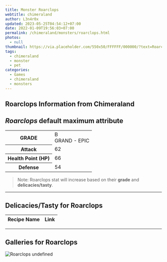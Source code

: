 ```yaml
---
title: Monster Roarclops
webtitle: chimeraland
author: L3n4r0x
updated: 2023-05-25T04:54:12+07:00
date: 2022-01-09T19:56:03+07:00
permalink: /chimeraland/monsters/roarclops.html
photos:
  - null
thumbnail: https://via.placeholder.com/550x50/FFFFFF/000000/?text=Roarclops
tags:
  - chimeraland
  - monster
  - pet
categories:
  - Games
  - chimeraland
  - monsters
---
```


<link
  rel="stylesheet"
  href="https://rawcdn.githack.com/dimaslanjaka/Web-Manajemen/870a349/css/bootstrap-5-3-0-alpha3-wrapper.css"
/>
<section id="bootstrap-wrapper">
  <h2>Roarclops Information from Chimeraland</h2>
  <h2 id="attribute"><i>Roarclops</i> default maximum attribute</h2>
  <div class="row">
    <div class="col mb-2">
      <div class="card bg-dark text-light">
        <div class="card-body">
          <table>
            <tr>
              <th>GRADE</th>
              <td>B <br /><span class="text-purple">GRAND - EPIC</span></td>
            </tr>
            <tr>
              <th>Attack</th>
              <td>62</td>
            </tr>
            <tr>
              <th>Health Point (HP)</th>
              <td>66</td>
            </tr>
            <tr>
              <th>Defense</th>
              <td>54</td>
            </tr>
          </table>
        </div>
      </div>
    </div>
  </div>
  <blockquote>
    Note: Roarclops stat will increase based on their <b>grade</b> and
    <b>delicacies/tasty</b>.
  </blockquote>
  <hr />
  <h2 id="delicacies">Delicacies/Tasty for Roarclops</h2>
  <div class="card">
    <div class="card-body">
      <div class="table-responsive">
        <table class="table table-striped table-dark">
          <thead>
            <tr>
              <th>Recipe Name</th>
              <th>Link</th>
            </tr>
          </thead>
          <tbody></tbody>
        </table>
      </div>
    </div>
  </div>
  <hr />
  <div id="gallery">
    <h2>Galleries for Roarclops</h2>
    <div class="row">
      <div class="col-lg-6 col-12">
        <img
          src="https://www.webmanajemen.com/undefined"
          alt="Roarclops undefined"
        />
      </div>
    </div>
  </div>
</section>